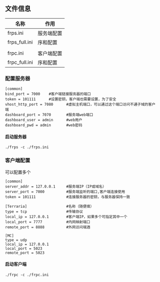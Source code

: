 ## 文件信息
| 名称 | 作用 |
|--|--|
| frps.ini | 服务端配置 |
| frps_full.ini | 序和配置 |
|||
| frpc.ini | 客户端配置 |
| frpc_full.ini | 序和配置 |

### 配置服务器
```
[common]
bind_port = 7000    #客户端链接服务器的端口
token = 101111      #设置密钥，客户端也需要设置，为了安全
vhost_http_port = 7080      #虚拟主机端口，可以通过这个端口访问不通子域的客户端
dashboard_port = 7070       #服务端web端口
dashboard_user = admin      #web用户
dashboard_pwd = admin       #web密码
```
#### 启动服务器
```
./frps -c ./frps.ini
```

### 客户端配置
可以配置多个
```
[common]
server_addr = 127.0.0.1     #服务端IP（IP或域名）
server_port = 7000          #服务端监听的端口,客户端连接使用
token = 101111              #连接服务器的密钥，与服务器保持一致

[Terraria]                  #名称（随便填）
type = tcp                  #传输协议
local_ip = 127.0.0.1        #客户端IP，如果多个可指定其中一个
local_port = 7777           #内网映射端口
remote_port = 8888          #外网访问端酒

[MC]                 
type = udp                  
local_ip = 127.0.0.1      
local_port = 5023           
remote_port = 5023 
```
#### 启动客户端
```
./frpc -c ./frpc.ini
```